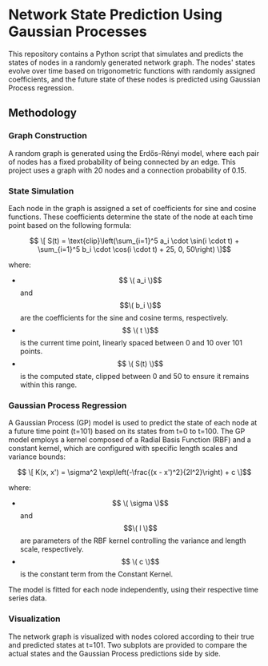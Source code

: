 # Network State Prediction Using Gaussian Processes

This repository contains a Python script that simulates and predicts the states of nodes in a randomly generated network graph. The nodes' states evolve over time based on trigonometric functions with randomly assigned coefficients, and the future state of these nodes is predicted using Gaussian Process regression.

## Methodology

### Graph Construction
A random graph is generated using the Erdős-Rényi model, where each pair of nodes has a fixed probability of being connected by an edge. This project uses a graph with 20 nodes and a connection probability of 0.15.

### State Simulation
Each node in the graph is assigned a set of coefficients for sine and cosine functions. These coefficients determine the state of the node at each time point based on the following formula:

$$ \[ S(t) = \text{clip}\left(\sum_{i=1}^5 a_i \cdot \sin(i \cdot t) + \sum_{i=1}^5 b_i \cdot \cos(i \cdot t) + 25, 0, 50\right) \]$$

where:
- $$ \( a_i \)$$ and $$\( b_i \)$$  are the coefficients for the sine and cosine terms, respectively.
- $$ \( t \)$$  is the current time point, linearly spaced between 0 and 10 over 101 points.
- $$ \( S(t) \)$$  is the computed state, clipped between 0 and 50 to ensure it remains within this range.

### Gaussian Process Regression
A Gaussian Process (GP) model is used to predict the state of each node at a future time point (t=101) based on its states from t=0 to t=100. The GP model employs a kernel composed of a Radial Basis Function (RBF) and a constant kernel, which are configured with specific length scales and variance bounds:

$$ \[ K(x, x') = \sigma^2 \exp\left(-\frac{(x - x')^2}{2l^2}\right) + c \]$$ 

where:
- $$ \( \sigma \)$$ and $$\( l \)$$  are parameters of the RBF kernel controlling the variance and length scale, respectively.
- $$ \( c \)$$  is the constant term from the Constant Kernel.

The model is fitted for each node independently, using their respective time series data.

### Visualization
The network graph is visualized with nodes colored according to their true and predicted states at t=101. Two subplots are provided to compare the actual states and the Gaussian Process predictions side by side.
